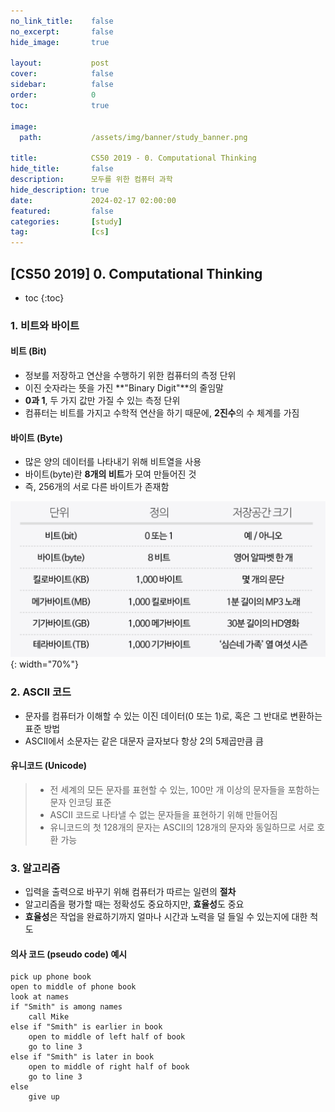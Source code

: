 ```yaml
---
no_link_title:    false
no_excerpt:       false
hide_image:       true

layout:           post
cover:            false
sidebar:          false
order:            0      
toc:              true

image:
  path:           /assets/img/banner/study_banner.png

title:            CS50 2019 - 0. Computational Thinking
hide_title:       false
description:      모두를 위한 컴퓨터 과학
hide_description: true
date:             2024-02-17 02:00:00
featured:         false
categories:       [study]
tag:              [cs]
---
```


## [CS50 2019] 0. Computational Thinking

* toc
{:toc}

### 1. 비트와 바이트

#### 비트 (Bit)
- 정보를 저장하고 연산을 수행하기 위한 컴퓨터의 측정 단위
- 이진 숫자라는 뜻을 가진 **"Binary Digit"**의 줄임말
- **0과 1**, 두 가지 값만 가질 수 있는 측정 단위
- 컴퓨터는 비트를 가지고 수학적 연산을 하기 때문에, **2진수**의 수 체계를 가짐

#### 바이트 (Byte)
- 많은 양의 데이터를 나타내기 위해 비트열을 사용
- 바이트(byte)란 **8개의 비트**가 모여 만들어진 것
- 즉, 256개의 서로 다른 바이트가 존재함

![Byte](/assets/img/posts/byte.png){: width="70%"}

### 2. ASCII 코드
- 문자를 컴퓨터가 이해할 수 있는 이진 데이터(0 또는 1)로, 혹은 그 반대로 변환하는 표준 방법
- ASCII에서 소문자는 같은 대문자 글자보다 항상 2의 5제곱만큼 큼

#### 유니코드 (Unicode)
> - 전 세계의 모든 문자를 표현할 수 있는, 100만 개 이상의 문자들을 포함하는 문자 인코딩 표준
> - ASCII 코드로 나타낼 수 없는 문자들을 표현하기 위해 만들어짐
> - 유니코드의 첫 128개의 문자는 ASCII의 128개의 문자와 동일하므로 서로 호환 가능

### 3. 알고리즘
- 입력을 출력으로 바꾸기 위해 컴퓨터가 따르는 일련의 **절차**
- 알고리즘을 평가할 때는 정확성도 중요하지만, **효율성**도 중요
- **효율성**은 작업을 완료하기까지 얼마나 시간과 노력을 덜 들일 수 있는지에 대한 척도

#### 의사 코드 (pseudo code) 예시
```
pick up phone book
open to middle of phone book
look at names
if "Smith" is among names
    call Mike
else if "Smith" is earlier in book
    open to middle of left half of book
    go to line 3
else if "Smith" is later in book
    open to middle of right half of book
    go to line 3
else
    give up
```
